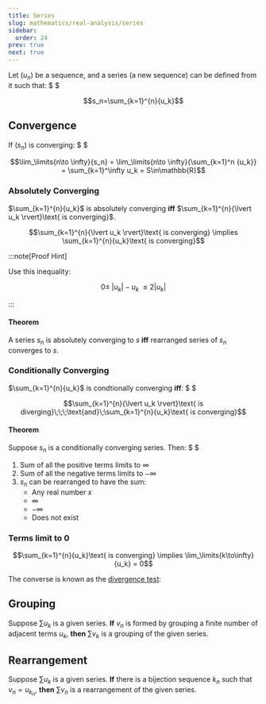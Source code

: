 ```yaml
---
title: Series
slug: mathematics/real-analysis/series
sidebar:
  order: 24
prev: true
next: true
---
```


Let $(u_n)$ be a sequence, and a series (a new sequence) can be defined from it
such that: $ $

```math
s_n=\sum_{k=1}^{n}{u_k}
```

## Convergence

If $(s_n)$ is converging: $ $

```math
\lim_\limits{n\to \infty}{s_n} =
\lim_\limits{n\to \infty}{\sum_{k=1}^n {u_k}} =
\sum_{k=1}^\infty u_k = S\in\mathbb{R}
```

### Absolutely Converging

$\sum_{k=1}^{n}{u_k}$ is absolutely converging **iff**
$\sum_{k=1}^{n}{\lvert u_k \rvert}\text{ is converging}$.

```math
\sum_{k=1}^{n}{\lvert u_k \rvert}\text{ is converging}
\implies
\sum_{k=1}^{n}{u_k}\text{ is converging}
```

:::note[Proof Hint]

Use this inequality:

```math
0 \le
\;\lvert u_k \rvert - u_k\; \le
2 \lvert u_k \rvert
```

:::

#### Theorem

A series $s_n$ is absolutely converging to $s$ **iff** rearranged series of
$s_n$ converges to $s$.

### Conditionally Converging

$\sum_{k=1}^{n}{u_k}$ is condtionally converging **iff**: $ $

```math
\sum_{k=1}^{n}{\lvert u_k \rvert}\text{ is diverging}\;\;\;\text{and}\;\sum_{k=1}^{n}{u_k}\text{ is converging}
```

#### Theorem

Suppose $s_n$ is a conditionally converging series. Then: $ $

1. Sum of all the positive terms limits to $\infty$
2. Sum of all the negative terms limits to $-\infty$
3. $s_n$ can be rearranged to have the sum:
   - Any real number $x$
   - $\infty$
   - $-\infty$
   - Does not exist

### Terms limit to 0

```math
\sum_{k=1}^{n}{u_k}\text{ is converging}
\implies
\lim_\limits{k\to\infty}{u_k} = 0
```

The converse is known as the
[divergence test](/mathematics/real-analysis/convergence-tests/#divergence-test):

## Grouping

Suppose $\sum u_k$ is a given series. **If** $v_n$ is formed by grouping a
finite number of adjacent terms $u_k$, **then** $\sum v_k$ is a grouping of the
given series.

## Rearrangement

Suppose $\sum u_k$ is a given series. **If** there is a bijection sequence $k_n$
such that $v_n = u_{k_n}$, **then** $\sum v_n$ is a rearrangement of the given
series.

